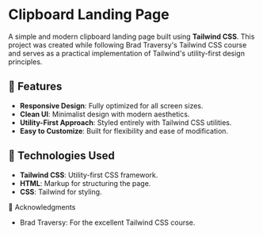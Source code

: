 # Clipboard Landing Page

A simple and modern clipboard landing page built using **Tailwind CSS**. This project was created while following Brad Traversy's Tailwind CSS course and serves as a practical implementation of Tailwind's utility-first design principles.

## 🚀 Features

- **Responsive Design**: Fully optimized for all screen sizes.
- **Clean UI**: Minimalist design with modern aesthetics.
- **Utility-First Approach**: Styled entirely with Tailwind CSS utilities.
- **Easy to Customize**: Built for flexibility and ease of modification.

## 🔧 Technologies Used

- **Tailwind CSS**: Utility-first CSS framework.
- **HTML**: Markup for structuring the page.
- **CSS**: Tailwind for styling.

🌟 Acknowledgments

- Brad Traversy: For the excellent Tailwind CSS course.
